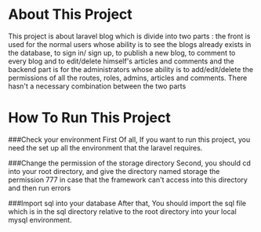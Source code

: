 About This Project
===================================
This project is about laravel blog which is divide into two parts : the front is used for
the normal users whose ability is to see the blogs already exists in the database, to sign in/
sign up, to publish a new blog, to comment to every blog and to edit/delete himself's articles
and comments and the backend part is for the administrators whose ability is to add/edit/delete
the permissions of all the routes, roles, admins, articles and comments. There hasn't a necessary
combination between the two parts

How To Run This Project
===================================
###Check your environment
First Of all, If you want to run this project, you need the set up all the environment that
the laravel requires.

###Change the permission of the storage directory
Second, you should cd into your root directory, and give the directory named storage the permission
777 in case that the framework can't access into this directory and then run errors

###Import sql into your database
After that, You should import the sql file which is in the sql directory relative to the root directory
into your local mysql environment.

